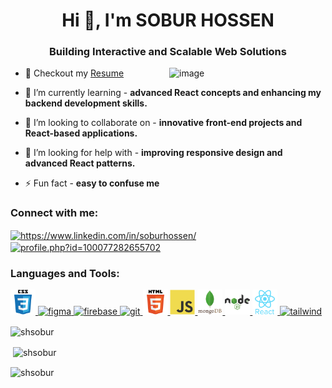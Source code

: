 <h1 align="center">Hi 👋, I'm SOBUR HOSSEN</h1>
<h3 align="center">Building Interactive and Scalable Web Solutions</h3>

<img align="right" alt="image" width="250" src="https://raw.githubusercontent.com/TheDudeThatCode/TheDudeThatCode/master/Assets/Developer.gif">

- 📝 Checkout my [Resume](https://drive.google.com/file/d/1yz4jZK0h_0CXnyoUlaQoXa1bCCD1XyE8/view)

- 🌱 I’m currently learning - **advanced React concepts and enhancing my backend development skills.**

- 👯 I’m looking to collaborate on - **innovative front-end projects and React-based applications.**

- 🤝 I’m looking for help with - **improving responsive design and advanced React patterns.**

- ⚡ Fun fact - **easy to confuse me**

<h3 align="left">Connect with me:</h3>
<p align="left">
<a href="https://linkedin.com/in/https://www.linkedin.com/in/soburhossen/" target="blank"><img align="center" src="https://raw.githubusercontent.com/rahuldkjain/github-profile-readme-generator/master/src/images/icons/Social/linked-in-alt.svg" alt="https://www.linkedin.com/in/soburhossen/" height="30" width="40" /></a>
<a href="https://fb.com/profile.php?id=100077282655702" target="blank"><img align="center" src="https://raw.githubusercontent.com/rahuldkjain/github-profile-readme-generator/master/src/images/icons/Social/facebook.svg" alt="profile.php?id=100077282655702" height="30" width="40" /></a>
</p>

<h3 align="left">Languages and Tools:</h3>
<p align="left"> <a href="https://www.w3schools.com/css/" target="_blank" rel="noreferrer"> <img src="https://raw.githubusercontent.com/devicons/devicon/master/icons/css3/css3-original-wordmark.svg" alt="css3" width="40" height="40"/> </a> <a href="https://www.figma.com/" target="_blank" rel="noreferrer"> <img src="https://www.vectorlogo.zone/logos/figma/figma-icon.svg" alt="figma" width="40" height="40"/> </a> <a href="https://firebase.google.com/" target="_blank" rel="noreferrer"> <img src="https://www.vectorlogo.zone/logos/firebase/firebase-icon.svg" alt="firebase" width="40" height="40"/> </a> <a href="https://git-scm.com/" target="_blank" rel="noreferrer"> <img src="https://www.vectorlogo.zone/logos/git-scm/git-scm-icon.svg" alt="git" width="40" height="40"/> </a> <a href="https://www.w3.org/html/" target="_blank" rel="noreferrer"> <img src="https://raw.githubusercontent.com/devicons/devicon/master/icons/html5/html5-original-wordmark.svg" alt="html5" width="40" height="40"/> </a> <a href="https://developer.mozilla.org/en-US/docs/Web/JavaScript" target="_blank" rel="noreferrer"> <img src="https://raw.githubusercontent.com/devicons/devicon/master/icons/javascript/javascript-original.svg" alt="javascript" width="40" height="40"/> </a> <a href="https://www.mongodb.com/" target="_blank" rel="noreferrer"> <img src="https://raw.githubusercontent.com/devicons/devicon/master/icons/mongodb/mongodb-original-wordmark.svg" alt="mongodb" width="40" height="40"/> </a> <a href="https://nodejs.org" target="_blank" rel="noreferrer"> <img src="https://raw.githubusercontent.com/devicons/devicon/master/icons/nodejs/nodejs-original-wordmark.svg" alt="nodejs" width="40" height="40"/> </a> <a href="https://reactjs.org/" target="_blank" rel="noreferrer"> <img src="https://raw.githubusercontent.com/devicons/devicon/master/icons/react/react-original-wordmark.svg" alt="react" width="40" height="40"/> </a> <a href="https://tailwindcss.com/" target="_blank" rel="noreferrer"> <img src="https://www.vectorlogo.zone/logos/tailwindcss/tailwindcss-icon.svg" alt="tailwind" width="40" height="40"/> </a> </p>

<p><img align="center" src="https://github-readme-stats.vercel.app/api/top-langs?username=shsobur&show_icons=true&locale=en&layout=compact" alt="shsobur" /></p>

<p>&nbsp;<img align="center" src="https://github-readme-stats.vercel.app/api?username=shsobur&show_icons=true&locale=en" alt="shsobur" /></p>

<p><img align="center" src="https://github-readme-streak-stats.herokuapp.com/?user=shsobur&" alt="shsobur" /></p>
